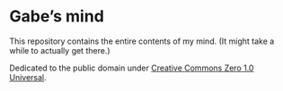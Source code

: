 <!--
SPDX-License-Identifier: CC0-1.0
-->

# Gabe’s mind
This repository contains the entire contents of my mind.
(It might take a while to actually get there.)

Dedicated to the public domain under
[Creative Commons Zero 1.0 Universal][1].

[1]: https://creativecommons.org/publicdomain/zero/1.0/
